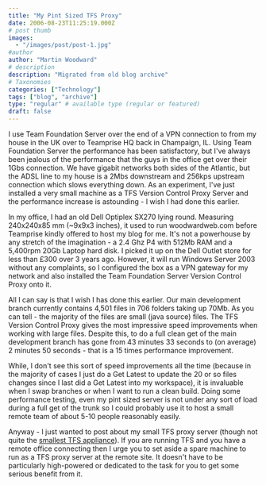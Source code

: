 ```yaml
---
title: "My Pint Sized TFS Proxy"
date: 2006-08-23T11:25:19.000Z
# post thumb
images:
  - "/images/post/post-1.jpg"
#author
author: "Martin Woodward"
# description
description: "Migrated from old blog archive"
# Taxonomies
categories: ["Technology"]
tags: ["blog", "archive"]
type: "regular" # available type (regular or featured)
draft: false
---
```


[](http://www.woodwardweb.com/WindowsLiveWriter/PintSizedTFSProxy_F31B/tfs_proxy%5B3%5D.jpg) I use Team Foundation Server over the end of a VPN connection to from my house in the UK over to Teamprise HQ back in Champaign, IL.  Using Team Foundation Server the performance has been satisfactory, but I've always been jealous of the performance that the guys in the office get over their 1Gbs connection.  We have gigabit networks both sides of the Atlantic, but the ADSL line to my house is a 2Mbs downstream and 256kps upstream connection which slows everything down.  As an experiment, I've just installed a very small machine as a TFS Version Control Proxy Server and the performance increase is astounding - I wish I had done this earlier. 

In my office, I had an old Dell Optiplex SX270 lying round.  Measuring 240x240x85 mm (~9x9x3 inches), it used to run woodwardweb.com before Teamprise kindly offered to host my blog for me.  It's not a powerhouse by any stretch of the imagination - a 2.4 Ghz P4 with 512Mb RAM and a 5,400rpm 20Gb Laptop hard disk.  I picked it up on the Dell Outlet store for less than £300 over 3 years ago.  However, it will run Windows Server 2003 without any complaints, so I configured the box as a VPN gateway for my network and also installed the Team Foundation Server Version Control Proxy onto it. 

All I can say is that I wish I has done this earlier.  Our main development branch currently contains 4,501 files in 706 folders taking up 70Mb.  As you can tell - the majority of the files are small (java source) files.  The TFS Version Control Proxy gives the most impressive speed improvements when working with large files.  Despite this, to do a full clean get of the main development branch has gone from 43 minutes 33 seconds to (on average) 2 minutes 50 seconds - that is a 15 times performance improvement. 

[](http://www.woodwardweb.com/WindowsLiveWriter/PintSizedTFSProxy_F31B/ProxySpeeds%5B7%5D.png)  

While, I don't see this sort of speed improvements all the time (because in the majority of cases I just do a Get Latest to update the 20 or so files changes since I last did a Get Latest into my workspace), it is invaluable when I swap branches or when I want to run a clean build.  Doing some performance testing, even my pint sized server is not under any sort of load during a full get of the trunk so I could probably use it to host a small remote team of about 5-10 people reasonably easily. 

Anyway - I just wanted to post about my small TFS proxy server (though not quite the [smallest TFS appliance](http://blogs.msdn.com/dglover/archive/2006/08/07/690479.aspx)).  If you are running TFS and you have a remote office connecting then I urge you to set aside a spare machine to run as a TFS proxy server at the remote site.  It doesn't have to be particularly high-powered or dedicated to the task for you to get some serious benefit from it.